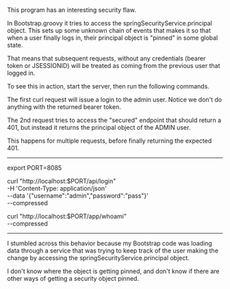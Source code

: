 This program has an interesting security flaw.

In Bootstrap.groovy it tries to access the springSecurityService.principal
object.  This sets up some unknown chain of events that makes it so that when a user 
finally logs in, their principal object is "pinned" in some global state.

That means that subsequent requests, without any credentials (bearer token or JSESSIONID)
will be treated as coming from the previous user that logged in.

To see this in action, start the server, then run the following commands.

The first curl request will issue a login to the admin user.
Notice we don't do anything with the returned bearer token.

The 2nd request tries to access the "secured" endpoint that should return a 401,
but instead it returns the principal object of the ADMIN user.

This happens for multiple requests, before finally returning the expected 401.

------------------------------------------------

export PORT=8085

curl "http://localhost:$PORT/api/login" \
  -H 'Content-Type: application/json' \
  --data '{"username":"admin","password":"pass"}' \
  --compressed


curl "http://localhost:$PORT/app/whoami" \
  --compressed

------------------------------------------------


I stumbled across this behavior because my Bootstrap code was loading data through
a service that was trying to keep track of the user making the change by accessing the
springSecurityService.principal object.

I don't know where the object is getting pinned, and don't know if there are other ways
of getting a security object pinned.

